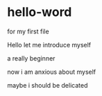 # hello-word
for my first file

Hello let me introduce myself 

a really beginner

now i am anxious about myself 

maybe i should be delicated
